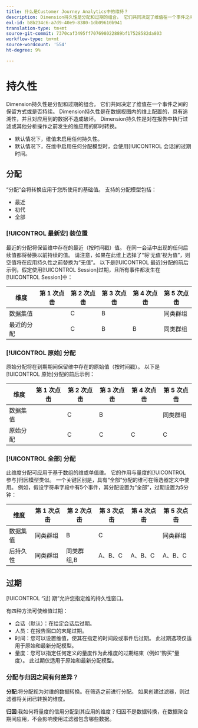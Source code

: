 ```yaml
---
title: 什么是Customer Journey Analytics中的维持？
description: Dimension持久性是分配和过期的组合。 它们共同决定了维值在一个事件之间的保留方式或是否持续。
exl-id: b8b234c6-a7d9-40e9-8380-1db09610b941
translation-type: tm+mt
source-git-commit: 7370caf3495ff707698022889bf17528582da803
workflow-type: tm+mt
source-wordcount: '554'
ht-degree: 9%

---
```


# 持久性

Dimension持久性是分配和过期的组合。 它们共同决定了维值在一个事件之间的保留方式或是否持续。 Dimension持久性是在数据视图内的维上配置的，具有追溯性，并且对应用到的数据不造成破坏。 Dimension持久性是对在报告中执行过滤或其他分析操作之前发生的维应用的即时转换。

* 默认情况下，维值未启用任何持久性。
* 默认情况下，在维中启用任何分配模型时，会使用[!UICONTROL 会话]的过期时间。

## 分配

“分配”会将转换应用于您所使用的基础值。 支持的分配模型包括：

* 最近
* 初代
* 全部

### [!UICONTROL 最新安] 装位置

最近的分配将保留维中存在的最近（按时间戳）值。 在同一会话中出现的任何后续值都将替换以前持续的值。 请注意，如果在此维上选择了“将‘无值’视为值”，则空值将在应用持久性之前替换为“无值”。 以下是[!UICONTROL 最近]分配的前后示例，假定使用[!UICONTROL Session]过期，且所有事件都发生在[!UICONTROL Session]中：

| 维度 | 第 1 次点击 | 第 2 次点击 | 第 3 次点击 | 第 4 次点击 | 第 5 次点击 |
| --- | --- | --- | --- | --- | --- |
| 数据集值 |  | C | B |  | 同类群组 |
| 最近的分配 |  | C | B | B | 同类群组 |

### [!UICONTROL 原始] 分配

原始分配将在到期期间保留维中存在的原始值（按时间戳）。 以下是[!UICONTROL 原始]分配的前后示例：

| 维度 | 第 1 次点击 | 第 2 次点击 | 第 3 次点击 | 第 4 次点击 | 第 5 次点击 |
| --- | --- | --- | --- | --- | --- |
| 数据集值 |  | C | B |  | 同类群组 |
| 原始分配 |  | C | C | C | C |

### [!UICONTROL 全部] 分配

此维度分配可应用于基于数组的维或单值维。 它的作用与量度的[!UICONTROL 参与]归因模型类似。 一个关键区别是，具有“全部”分配的维可在筛选器定义中使用。 例如，假设字符串字段中有5个事件，其分配设置为“全部”，过期设置为5分钟：

| 维度 | 第 1 次点击 | 第 2 次点击 | 第 3 次点击 | 第 4 次点击 | 第 5 次点击 |
| --- | --- | --- | --- | --- | --- |
| 数据集值 | 同类群组 | B | C |  | 同类群组 |
| 后持久性 | 同类群组 | 同类群组,B | A、B、C | A、B、C | A、B、C |

## 过期

[!UICONTROL “过] 期”允许您指定维的持久性窗口。

有四种方法可使维值过期：

* 会话（默认）：在给定会话后过期。
* 人员：在报告窗口的末尾过期。
* 时间：您可以设置维值，使其在指定的时间段或事件后过期。 此过期选项仅适用于原始和最新分配模型。
* 量度：您可以指定任何定义的量度作为此维度的过期结束（例如“购买”量度）。 此过期仅适用于原始和最新分配模型。

### 分配与归因之间有何差异？

**分配**:将分配视为对维的数据转换。在筛选之前进行分配。 如果创建过滤器，则过滤器将关闭已转换的维度。

**归因**:我如何将量度的信用分配到其应用的维度？归因不是数据转换，在数据聚合期间应用，不会影响使用过滤器包含哪些数据。

